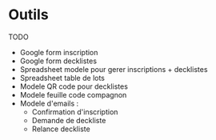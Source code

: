 # Outils

TODO

- Google form inscription
- Google form decklistes
- Spreadsheet modele pour gerer inscriptions + decklistes
- Spreadsheet table de lots
- Modele QR code pour decklistes
- Modele feuille code compagnon
- Modele d'emails :
    - Confirmation d'inscription
    - Demande de deckliste
    - Relance deckliste

